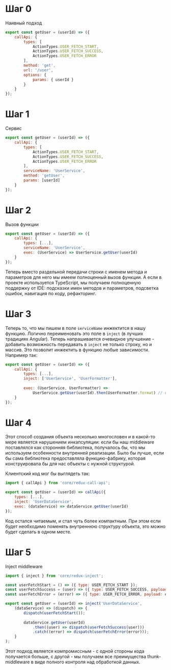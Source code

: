 # Шаг 0
Наивный подход
```javascript
export const getUser = (userId) => ({
    callApi: {
        types: [
            ActionTypes.USER_FETCH_START, 
            ActionTypes.USER_FETCH_SUCCESS, 
            ActionTypes.USER_FETCH_ERROR
        ],
        method: 'get',
        url: '/user',
        options: {
            params: { userId }
        }
    }
});
```

# Шаг 1
Сервис
```javascript
export const getUser = (userId) => ({
    callApi: {
        types: [
            ActionTypes.USER_FETCH_START, 
            ActionTypes.USER_FETCH_SUCCESS, 
            ActionTypes.USER_FETCH_ERROR
        ],
        serviceName: 'UserService',
        method: 'getUser',
        params: [userId]
    }
});
```

# Шаг 2
Вызов функции
```javascript
export const getUser = (userId) => ({
    callApi: {
        types: [...],
        serviceName: 'UserService',
        exec: (UserService) => UserService.getUser(userId)
    }
});
```

Теперь вместо раздельной передачи строки с именем метода и параметров для него мы имеем полноценный вызов функции. А если в проекте используется TypeScript, мы получаем полноценную поддержку от IDE: подсказки имен методов и параметров, подсветка ошибок, навигация по коду, рефакторинг.


# Шаг 3
Теперь то, что мы пишем в поле `serviceName` инжектится в нашу функцию. Логично переименовать это поле в `inject` (в лучших традициях Angular). Теперь напрашивается очевидное улучшение - добавить возможность передавать в `inject` не только строку, но и массив. Это позволит инжектить в функцию любые зависимости. Например так:
```javascript
export const getUser = (userId) => ({
    callApi: {
        types: [...],
        inject: ['UserService', 'UserFormatter'],
        
        exec: (UserService, UserFormatter) =>
            UserService.getUser(userId).then(UserFormatter.format) // но лучше это делать в самом UserService
    }
});
```


# Шаг 4
Этот способ создания объекта несколько многословен и в какой-то мере является нарушением инкапсуляции: если бы наш middleware поставлялся как сторонняя библиотека, получалось бы, что мы используем особенности внутренней реализации. Было бы лучше, если бы сама библиотека предоставляла функцию-фабрику, которая конструировала бы для нас объекты с нужной структурой.

Клиентский код мог бы выглядеть так:
```javascript
import { callApi } from 'core/redux-call-api';

export const getUser = (userId) => callApi({
    types: [...],
    inject: 'UserDataService',
    exec: (dataService) => dataService.getUser(userId)
});
```
Код остался читаемым, и стал чуть более компактным. При этом если будет необходимо поменять внутреннюю структуру объекта, это можно будет сделать в одном месте.


# Шаг 5
Inject middleware

```javascript
import { inject } from 'core/redux-inject';

const userFetchStart = () => ({ type: USER_FETCH_START });
const userFetchSuccess = (user) => ({ type: USER_FETCH_SUCCESS, payload: user });
const userFetchError = (error) => ({ type: USER_FETCH_ERROR, payload: error });

export const getUser = (userId) => inject('UserDataService',
    (dataService) => (dispatch) => {
        dispatch(userFetchStart());
        
        dataService.getUser(userId)
            .then((user) => dispatch(userFetchSuccess(user)))
            .catch((error) => dispatch(userFetchError(error)));
    }
);
```
Этот подход является компромиссным - с одной стороны кода получается больше, с другой - мы получаем все преимущества thunk-middleware в виде полного контроля над обработкой данных.
